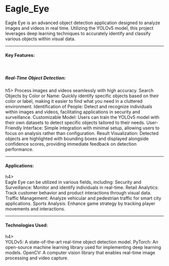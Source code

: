 # Eagle_Eye
Eagle Eye is an advanced object detection application designed to analyze images and videos in real time. Utilizing the YOLOv5 model, this project leverages deep learning techniques to accurately identify and classify various objects within visual data.
<hr/>
<h4>Key Features:</h4><br/>
<h5>Real-Time Object Detection:</h5>h5> Process images and videos seamlessly with high accuracy.
Search Objects by Color or Name: Quickly identify specific objects based on their color or label, making it easier to find what you need in a cluttered environment.
Identification of People: Detect and recognize individuals within images and videos, facilitating applications in security and surveillance.
Customizable Model: Users can train the YOLOv5 model with their own datasets to detect specific objects tailored to their needs.
User-Friendly Interface: Simple integration with minimal setup, allowing users to focus on analysis rather than configuration.
Result Visualization: Detected objects are highlighted with bounding boxes and displayed alongside confidence scores, providing immediate feedback on detection performance.
<hr/>
<h4>Applications:</h4>h4><br/>
Eagle Eye can be utilized in various fields, including:
Security and Surveillance: Monitor and identify individuals in real-time.
Retail Analytics: Track customer behavior and product interactions through visual data.
Traffic Management: Analyze vehicular and pedestrian traffic for smart city applications.
Sports Analysis: Enhance game strategy by tracking player movements and interactions.
<hr/>
<h4>Technologies Used:</h4>h4><br/>
YOLOv5: A state-of-the-art real-time object detection model.
PyTorch: An open-source machine learning library used for implementing deep learning models.
OpenCV: A computer vision library that enables real-time image processing and video capture.
